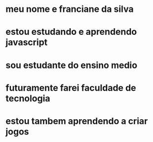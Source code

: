 # meu nome e franciane da silva
# estou estudando e aprendendo **javascript**
# sou estudante do ensino medio
# futuramente farei faculdade de tecnologia
#  estou tambem aprendendo a criar jogos 




